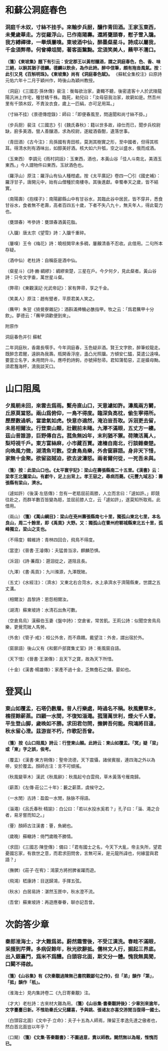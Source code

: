 # 和蘇公洞庭春色
### 洞庭千木奴，寸絲不挂手。來輸步兵厨，釀作青田酒。王家玉東西，未覺歲華走。方從羅浮山，已作南陽壽。還將甕頭春，慰子雪入牖。我方縛禪律，一舉煩屢嗅。東坡酒中仙，醉墨粲星斗。詩成以屬我，千金須弊帚。何曾樽俎間，著客面黧黝。定須笑美人，蘸甲不濡口。
**（箋）《東坡集》題下有引云：安定郡王以黃柑釀酒，謂之洞庭春色，色、香、味三絕，以餉其猶子德麟。德麟以飲余，為作此詩。醉中信筆，頗有拖沓風氣。按：此引又見《百斛明珠》。《東坡集》尚有《洞庭春色賦》。** 《蘇軾全集校注》曰原詩元佑六年十二月于穎州作，時後山為穎州教授。

（洞庭）《三國志·孫休傳》裴注：衡每欲治家，妻輙不聽，後密遣客十人於武陵龍陽汎洲上作宅，種甘橘千株。臨死，勑兒曰：「汝母惡我治家，故窮如是。然吾州里有千頭木奴，不責汝衣食，歲上一匹絹，亦可足用耳。」

（寸絲不挂）《景德傳燈錄》：師曰：「即便春風至，問遠聞和尚寸絲不掛。」

（步兵厨）裴注《三國志》引《魏氏春秋》：籍以世多故，祿仕而已，聞步兵校尉缺，廚多美酒，營人善釀酒，求為校尉，遂縱酒昏酣，遺落世事。

（青田酒）《古今注》：烏孫國有靑田核，莫測其樹實之形，至中國者，但得其核耳。得清水則有酒味出，如醇美好酒。核大如六升瓠，空之以盛水，俄而成酒。

（玉東西） 李調元《雨村詞話》：玉東西，酒也，本黃山谷「佳人斗南北，美酒玉東西。」今人謂物件曰東西，玉狀酒色也。

（羅浮山）原注：羅浮山有仙人種柑處。按《太平廣記》卷四一〇引《國史補》：羅浮甘子，唐開元中，始有山僧種於南樓寺。其後進獻。幸蜀奉天之歲，皆不結實。

（南陽壽）《抱樸子》：南陽酈縣山中有甘谷水，其臨此谷中居民，皆不穿井，悉食甘谷水，食者無不老壽，高者百四五十歲，下者不失八九十，無夭年人，得此菊力也。

（甕頭春）岑參詩：甕頭春酒黃花脂。

（入牖）唐太宗《望雪》詩：入牖千重碎。

（屢嗅）王令《梅花》詩：曉枝開早未多稠，屢齅清香不忍收。此借用。二句所本存疑。

（酒中仙）老杜詩：自稱臣是酒中仙。

（粲星斗）《詩·豳·綢繆》：綢繆束楚，三星在戶。今夕何夕，見此粲者。黃山谷詩：只令文字垂，萬世星斗粲。

（弊帚）《東觀漢記·光武帝記》：家有弊帚，享之千金。

（笑美人）原注：趙有躄者，平原君美人笑之。

（蘸甲）朱翌《猗覺寮雜記》：酒斟滿捧觴必醮指甲。牧之云：「爲君蘸甲十分飲」。夢德云：「蘸甲須歡便到來」。


附原作

洞庭春色并引 蘇軾

二年洞庭秋，香霧長噀手。今年洞庭春，玉色疑非酒。賢王文字飲，醉筆蛟龍走。既醉念君醒，遠餉為我壽。瓶開香浮座，盞凸光照牖。方傾安仁醽，莫遣公遠嗅。要當立名字，未用問升斗。應呼釣詩鉤，亦號掃愁帚。君知蒲萄惡，正是嫫母黝。須君灩海杯，澆我談天口。

# 山口阻風
### 夕風朝未回，來雲去爲雨。繫舟直山口，天意遽如許。濤風兩方鬭，丘原莫當怒。兩山爲俯仰，一鳥不得度。臨深負高枕，偷生寧得所。歷歷數過帆，當塗氣如虎。快意亦適然，淹泊豈吾取。泝洄更去留，未易相爾汝。行登東山顛，壯觀前未睹。九澤不滿眼，五丈方一縷。茲山昔誰游，巨野傳自古。菰魚無凶年，末利猶不禦。荷隩活萬人，梨埒視千戶。東方富絲麻，小市藏百賈。連檣自南北，行談雜秦楚。向晚風力微，湖清魚可數。空倉鳥烏樂，外舍窗扉語。身非天下惜，家無十金聚。欲留盜賊迫，欲去波濤怒。兩者爾何從，一死吾未與。

**（箋）按：此梁山口也。《太平寰宇記》：梁山在壽張縣南二十五里。《漢書》云：梁孝王北獵梁山。有獻牛，足上出背上。孝王惡之，尋病而薨。《元豐九域志》：壽張縣有梁山，濟水。**

（遽如許）《後漢·左慈傳》：忽有一老羝屈前兩膝，人立而言曰：「遽如許。」即競往赴之，而群羊數百皆變為羝，並屈前膝人立，云「遽如許」，遂莫知所取焉。此借用。

（兩山）**（箋）《萬山綱目》：梁山在兗州壽張縣南七十里，獨孤山東北七里，本名良山，周二十餘里，即《禹貢》大野。又：獨孤山在曹州府鄆城縣東北五十里，孤峰獨立，梁山之支也。**

（不得度）韓維詩：青林四回合，飛鳥不得度。

（當塗）《晉書·王濬傳》：夫猛兽当涂，麒麟恐惧。

（泝洄）《詩·蒹葭》：遡洄從之，道阻且長。

（九澤）《書·禹貢》：九川滌源，九澤既陂。

（五丈）《水經注》：（濟水）又東北右合菏水，水上承濟水于濟陽縣東，世謂之五丈溝。

（相爾汝）昌黎詩：恩怨相爾汝。

（湖清）蘇東坡詩：水清石出魚可數。

（空倉鳥烏）漢蘇伯玉妻《盤中詩》：空倉雀，常苦飢。王荊公詩：似聞空舍鳥烏樂，更覺荒陂人馬勞。

（外舍）《管子·戒》：桓公外舍，而不鼎饋。戴望注：外舍，謂出宿於外。

（窗扉語）後山又有《和鄭戶部寶集丈室》詩：衝風窗自語。

（天下惜）《晉書·王湛傳》：且天下之寶，故為天下所惜。

（十金）《漢書·楊雄傳》：家產不過十金，乏無儋石之儲，晏如也。

# 登冥山
### 東山如覆盂，石塔仍數層。昔人行樂處，時過名不稱。秋風變草木，樵徑餘薪蒸。四顧一水間，不復知淄澠。菰蒲萬世利，煙火千人罾。平生登山脚，歲晚如不勝。求田君勿問，撫髀吾何能。飛鴻將目遠，秋水留心澄。茲游豈不朽，作歌記吾曾。

**（箋）按《山口阻風》詩云：行登東山顛。此詩云：東山如覆盂。「冥」疑「梁」或「東」字之誤，俟考。**

（覆盂）《漢書·東方朔傳》：聖帝流德，天下震懾，諸侯賓服，連四海之外以為帶，安於覆盂。顏師古注：言不可傾搖。

（秋風變草木）漢武《秋風辭》：秋風起兮白雲飛，草木黃落兮雁南歸。

（薪蒸）《左傳·莊公二十年》：藪之薪蒸，虞候守之。

（一水閒）古詩：盈盈一水閒，脉脉不得語。

（淄澠）《呂氏春秋·精諭》：白公曰：「若以水投水奚若？」孔子曰：「淄、澠之合者，易牙嘗而知之。」

（罾）顏師古注漢書：罾，魚網也。

（歲晚）蘇轍詩：倚門歲晚不勝情。

（求田）《三國志·陳登傳》：備曰：「君有國士之名，今天下大亂，帝主失所，望君憂國忘家，有救世之意，而君求田問舍，言無可采，是元龍所諱也，何緣當與君語？」

（撫髀）《莊子·在宥》：鴻蒙方將拊脾雀躍而遊。

（飛鴻）嵇康詩：目送歸鴻，手揮五弦。

（秋水）白居易詩：湛然玉匣中，秋水澄不流。

（吾曾）蘇東坡詩：再遊應眷眷，聊亦記吾曾。

# 次韵答少章
### 秦郎淮海士，才大難爲弟。蔚然霜雪後，不受江漢洗。春畦不滿眼，采掇到芹薺。多病促餘年，秋光欲辭抵。儒林文人行，掘起三界底。出入銀臺門，爲米不爲醴。白頭容北面，斯文分一體。愧我無異聞，口闞不得啟。

**（箋）《山谷集》有《次秦覯過陳無己書院觀鄙句之作》，但「弟」韻作「第」，「抵」韻作「𣏚」。**

（淮海士）見内集詩卷二《九日寄秦覯》注。

（才大）老杜詩：古來材大難為用。**（箋）《山谷集·書秦覯詩後》：少章別來逾年，文字亹亹日新。不惟助秦氏父兄驩喜，予與姚、張诸友亦喜交㳺閒当復得一國士。**

（白頭容北面）《文中子·立命》：夫子十五為人師焉，陳留王孝逸先達之傲者也，然白首北面豈以年乎？

（口闞）**（箋）《文集·答秦覯書》：不圖過意，責以師教。闕然無以為報，惟愧而已。**
